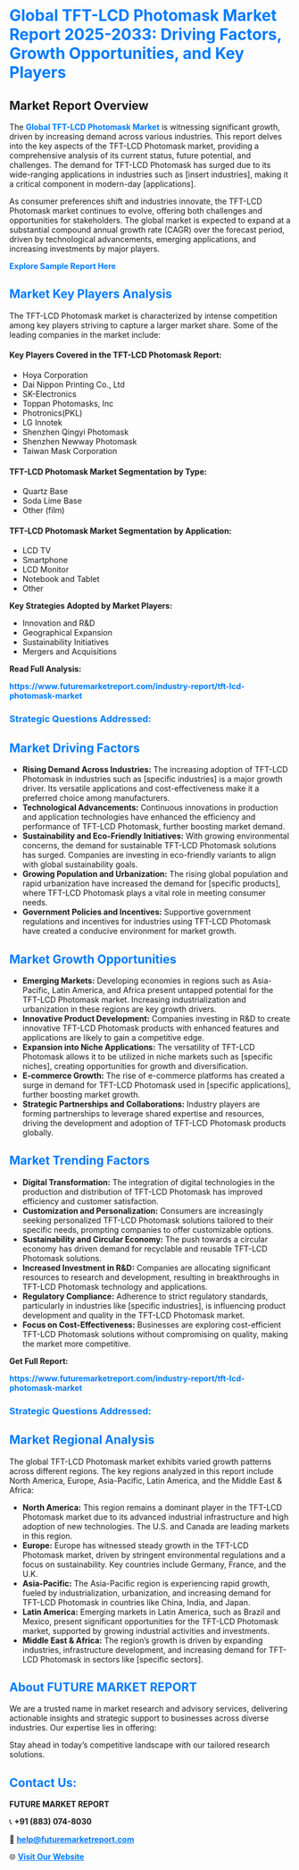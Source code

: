 <h1 style="color: #007BFF;">Global TFT-LCD Photomask Market Report 2025-2033: Driving Factors, Growth Opportunities, and Key Players</h1>

<section id="overview">
<h2>Market Report Overview</h2>
<p>The <a href="https://www.futuremarketreport.com/industry-report/tft-lcd-photomask-market" style="color: #007BFF; text-decoration: none;"><strong>Global TFT-LCD Photomask Market</strong></a> is witnessing significant growth, driven by increasing demand across various industries. This report delves into the key aspects of the TFT-LCD Photomask market, providing a comprehensive analysis of its current status, future potential, and challenges. The demand for TFT-LCD Photomask has surged due to its wide-ranging applications in industries such as [insert industries], making it a critical component in modern-day [applications].</p>
<p>As consumer preferences shift and industries innovate, the TFT-LCD Photomask market continues to evolve, offering both challenges and opportunities for stakeholders. The global market is expected to expand at a substantial compound annual growth rate (CAGR) over the forecast period, driven by technological advancements, emerging applications, and increasing investments by major players.</p>
</section>

<section id="overview">
<p><a href="https://www.futuremarketreport.com/request-sample/reportId=110075" style="color: #007BFF; text-decoration: none;"><strong>Explore Sample Report Here</strong></a></p>
</section>

<section id="key-players">
<h2 style="color: #007BFF;">Market Key Players Analysis</h2>
<p>The TFT-LCD Photomask market is characterized by intense competition among key players striving to capture a larger market share. Some of the leading companies in the market include:</p>
<h4>Key Players Covered in the TFT-LCD Photomask Report:</h4>
<ul><li>Hoya Corporation</li><li>Dai Nippon Printing Co., Ltd</li><li>SK-Electronics</li><li>Toppan Photomasks, Inc</li><li>Photronics(PKL)</li><li>LG Innotek</li><li>Shenzhen Qingyi Photomask</li><li>Shenzhen Newway Photomask</li><li>Taiwan Mask Corporation</li></ul>
<h4>TFT-LCD Photomask Market Segmentation by Type:</h4>
<ul><li>Quartz Base</li><li>Soda Lime Base</li><li>Other (film)</li></ul>

<h4>TFT-LCD Photomask Market Segmentation by Application:</h4>
<ul><li>LCD TV</li><li>Smartphone</li><li>LCD Monitor</li><li>Notebook and Tablet</li><li>Other</li></ul>
<p><strong>Key Strategies Adopted by Market Players:</strong></p>
<ul>
<li>Innovation and R&D</li>
<li>Geographical Expansion</li>
<li>Sustainability Initiatives</li>
<li>Mergers and Acquisitions</li>
</ul>
</section>

<section>
<p><strong>Read Full Analysis: </strong></p><a href="https://www.futuremarketreport.com/industry-report/tft-lcd-photomask-market" style="color: #007BFF; text-decoration: none;"><strong>https://www.futuremarketreport.com/industry-report/tft-lcd-photomask-market</strong></a>
<h3 style="color: #007BFF;">Strategic Questions Addressed:</h3>
</section>

<section id="driving-factors">
<h2 style="color: #007BFF;">Market Driving Factors</h2>
<ul>
<li><strong>Rising Demand Across Industries:</strong> The increasing adoption of TFT-LCD Photomask in industries such as [specific industries] is a major growth driver. Its versatile applications and cost-effectiveness make it a preferred choice among manufacturers.</li>
<li><strong>Technological Advancements:</strong> Continuous innovations in production and application technologies have enhanced the efficiency and performance of TFT-LCD Photomask, further boosting market demand.</li>
<li><strong>Sustainability and Eco-Friendly Initiatives:</strong> With growing environmental concerns, the demand for sustainable TFT-LCD Photomask solutions has surged. Companies are investing in eco-friendly variants to align with global sustainability goals.</li>
<li><strong>Growing Population and Urbanization:</strong> The rising global population and rapid urbanization have increased the demand for [specific products], where TFT-LCD Photomask plays a vital role in meeting consumer needs.</li>
<li><strong>Government Policies and Incentives:</strong> Supportive government regulations and incentives for industries using TFT-LCD Photomask have created a conducive environment for market growth.</li>
</ul>
</section>

<section id="growth-opportunities">
<h2 style="color: #007BFF;">Market Growth Opportunities</h2>
<ul>
<li><strong>Emerging Markets:</strong> Developing economies in regions such as Asia-Pacific, Latin America, and Africa present untapped potential for the TFT-LCD Photomask market. Increasing industrialization and urbanization in these regions are key growth drivers.</li>
<li><strong>Innovative Product Development:</strong> Companies investing in R&D to create innovative TFT-LCD Photomask products with enhanced features and applications are likely to gain a competitive edge.</li>
<li><strong>Expansion into Niche Applications:</strong> The versatility of TFT-LCD Photomask allows it to be utilized in niche markets such as [specific niches], creating opportunities for growth and diversification.</li>
<li><strong>E-commerce Growth:</strong> The rise of e-commerce platforms has created a surge in demand for TFT-LCD Photomask used in [specific applications], further boosting market growth.</li>
<li><strong>Strategic Partnerships and Collaborations:</strong> Industry players are forming partnerships to leverage shared expertise and resources, driving the development and adoption of TFT-LCD Photomask products globally.</li>
</ul>
</section>

<section id="trending-factors">
<h2 style="color: #007BFF;">Market Trending Factors</h2>
<ul>
<li><strong>Digital Transformation:</strong> The integration of digital technologies in the production and distribution of TFT-LCD Photomask has improved efficiency and customer satisfaction.</li>
<li><strong>Customization and Personalization:</strong> Consumers are increasingly seeking personalized TFT-LCD Photomask solutions tailored to their specific needs, prompting companies to offer customizable options.</li>
<li><strong>Sustainability and Circular Economy:</strong> The push towards a circular economy has driven demand for recyclable and reusable TFT-LCD Photomask solutions.</li>
<li><strong>Increased Investment in R&D:</strong> Companies are allocating significant resources to research and development, resulting in breakthroughs in TFT-LCD Photomask technology and applications.</li>
<li><strong>Regulatory Compliance:</strong> Adherence to strict regulatory standards, particularly in industries like [specific industries], is influencing product development and quality in the TFT-LCD Photomask market.</li>
<li><strong>Focus on Cost-Effectiveness:</strong> Businesses are exploring cost-efficient TFT-LCD Photomask solutions without compromising on quality, making the market more competitive.</li>
</ul>
</section>

<section>
<p><strong>Get Full Report: </strong></p><a href="https://www.futuremarketreport.com/industry-report/tft-lcd-photomask-market" style="color: #007BFF; text-decoration: none;"><strong>https://www.futuremarketreport.com/industry-report/tft-lcd-photomask-market</strong></a>
<h3 style="color: #007BFF;">Strategic Questions Addressed:</h3>
</section>


<section id="regional-analysis">
<h2 style="color: #007BFF;">Market Regional Analysis</h2>
<p>The global TFT-LCD Photomask market exhibits varied growth patterns across different regions. The key regions analyzed in this report include North America, Europe, Asia-Pacific, Latin America, and the Middle East & Africa:</p>
<ul>
<li><strong>North America:</strong> This region remains a dominant player in the TFT-LCD Photomask market due to its advanced industrial infrastructure and high adoption of new technologies. The U.S. and Canada are leading markets in this region.</li>
<li><strong>Europe:</strong> Europe has witnessed steady growth in the TFT-LCD Photomask market, driven by stringent environmental regulations and a focus on sustainability. Key countries include Germany, France, and the U.K.</li>
<li><strong>Asia-Pacific:</strong> The Asia-Pacific region is experiencing rapid growth, fueled by industrialization, urbanization, and increasing demand for TFT-LCD Photomask in countries like China, India, and Japan.</li>
<li><strong>Latin America:</strong> Emerging markets in Latin America, such as Brazil and Mexico, present significant opportunities for the TFT-LCD Photomask market, supported by growing industrial activities and investments.</li>
<li><strong>Middle East & Africa:</strong> The region’s growth is driven by expanding industries, infrastructure development, and increasing demand for TFT-LCD Photomask in sectors like [specific sectors].</li>
</ul>
</section>

<footer>
<h2 style="color: #007BFF;">About FUTURE MARKET REPORT</h2>
<p>We are a trusted name in market research and advisory services, delivering actionable insights and strategic support to businesses across diverse industries. Our expertise lies in offering:</p>

<p>Stay ahead in today’s competitive landscape with our tailored research solutions.</p>

<h2 style="color: #007BFF;">Contact Us:</h2>
<p><strong>FUTURE MARKET REPORT</strong></p>
<p>📞 <strong>+91 (883) 074-8030</strong></p>
<p>📧 <strong><a href="mailto:help@futuremarketreport.com" style="color: #007BFF;">help@futuremarketreport.com</a></strong></p>
<p>🌐 <strong><a href="https://www.futuremarketreport.com/" style="color: #007BFF;">Visit Our Website</a></strong></p>
</footer>